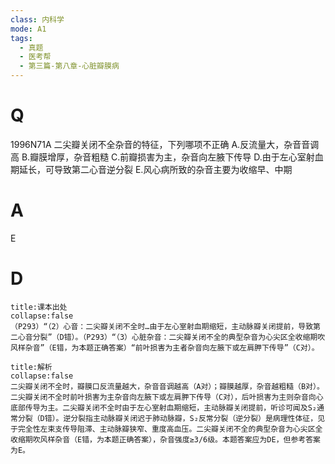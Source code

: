 ```yaml
---
class: 内科学
mode: A1
tags:
  - 真题
  - 医考帮
  - 第三篇-第八章-心脏瓣膜病
---
```


# Q
1996N71A 二尖瓣关闭不全杂音的特征，下列哪项不正确
A.反流量大，杂音音调高
B.瓣膜增厚，杂音粗糙
C.前瓣损害为主，杂音向左腋下传导
D.由于左心室射血期延长，可导致第二心音逆分裂
E.风心病所致的杂音主要为收缩早、中期

# A
E
# D
```ad-note
title:课本出处
collapse:false
（P293）“（2）心音：二尖瓣关闭不全时…由于左心室射血期缩短，主动脉瓣关闭提前，导致第二心音分裂”（D错）。（P293）“（3）心脏杂音：二尖瓣关闭不全的典型杂音为心尖区全收缩期吹风样杂音”（E错，为本题正确答案）“前叶损害为主者杂音向左腋下或左肩胛下传导”（C对）。
```

```ad-summary
title:解析
collapse:false
二尖瓣关闭不全时，瓣膜口反流量越大，杂音音调越高（A对）；瓣膜越厚，杂音越粗糙（B对）。二尖瓣关闭不全时前叶损害为主杂音向左腋下或左肩胛下传导（C对），后叶损害为主则杂音向心底部传导为主。二尖瓣关闭不全时由于左心室射血期缩短，主动脉瓣关闭提前，听诊可闻及S₂通常分裂（D错）。逆分裂指主动脉瓣关闭迟于肺动脉瓣，S₂反常分裂（逆分裂）是病理性体征，见于完全性左束支传导阻滞、主动脉瓣狭窄、重度高血压。二尖瓣关闭不全的典型杂音为心尖区全收缩期吹风样杂音（E错，为本题正确答案），杂音强度≥3/6级。本题答案应为DE，但参考答案为E。
```

